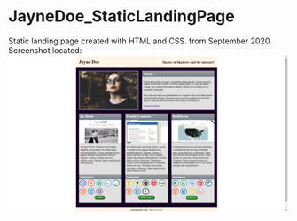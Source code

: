 # JayneDoe_StaticLandingPage

Static landing page created with HTML and CSS. from September 2020.
Screenshot located: ![Jayne Doe Screenshot](https://github.com/AaronKirchhoff/JayneDoe_StaticLandingPage/blob/master/Portfolio_images/Jayne-Doe-Screenshot.png?raw=true "Jayne Doe Screenshot")
